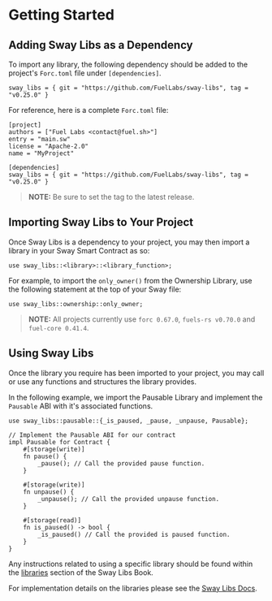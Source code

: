 # Getting Started

## Adding Sway Libs as a Dependency

To import any library, the following dependency should be added to the project's `Forc.toml` file under `[dependencies]`.

```sway
sway_libs = { git = "https://github.com/FuelLabs/sway-libs", tag = "v0.25.0" }
```

For reference, here is a complete `Forc.toml` file:

```sway
[project]
authors = ["Fuel Labs <contact@fuel.sh>"]
entry = "main.sw"
license = "Apache-2.0"
name = "MyProject"

[dependencies]
sway_libs = { git = "https://github.com/FuelLabs/sway-libs", tag = "v0.25.0" }
```

> **NOTE:** Be sure to set the tag to the latest release.

## Importing Sway Libs to Your Project

Once Sway Libs is a dependency to your project, you may then import a library in your Sway Smart Contract as so:

```sway
use sway_libs::<library>::<library_function>;
```

For example, to import the `only_owner()` from the Ownership Library, use the following statement at the top of your Sway file:

```sway
use sway_libs::ownership::only_owner;
```

> **NOTE:**
> All projects currently use `forc 0.67.0`, `fuels-rs v0.70.0` and `fuel-core 0.41.4`.

## Using Sway Libs

Once the library you require has been imported to your project, you may call or use any functions and structures the library provides.

In the following example, we import the Pausable Library and implement the `Pausable` ABI with it's associated functions.

```sway
use sway_libs::pausable::{_is_paused, _pause, _unpause, Pausable};

// Implement the Pausable ABI for our contract
impl Pausable for Contract {
    #[storage(write)]
    fn pause() {
        _pause(); // Call the provided pause function.
    }

    #[storage(write)]
    fn unpause() {
        _unpause(); // Call the provided unpause function.
    }

    #[storage(read)]
    fn is_paused() -> bool {
        _is_paused() // Call the provided is paused function.
    }
}
```

Any instructions related to using a specific library should be found within the [libraries](../index.md) section of the Sway Libs Book.

For implementation details on the libraries please see the [Sway Libs Docs](https://fuellabs.github.io/sway-libs/master/sway_libs/).
